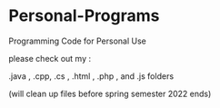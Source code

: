 # Personal-Programs
Programming Code for Personal Use

please check out my :

.java , .cpp, .cs , .html , .php , and .js   folders



(will clean up files before spring semester 2022 ends) 
